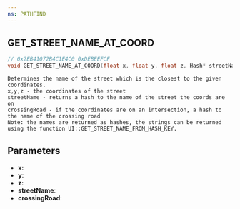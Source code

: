 ```yaml
---
ns: PATHFIND
---
```

## GET_STREET_NAME_AT_COORD

```c
// 0x2EB41072B4C1E4C0 0xDEBEEFCF
void GET_STREET_NAME_AT_COORD(float x, float y, float z, Hash* streetName, Hash* crossingRoad);
```

```
Determines the name of the street which is the closest to the given coordinates.  
x,y,z - the coordinates of the street  
streetName - returns a hash to the name of the street the coords are on  
crossingRoad - if the coordinates are on an intersection, a hash to the name of the crossing road  
Note: the names are returned as hashes, the strings can be returned using the function UI::GET_STREET_NAME_FROM_HASH_KEY.  
```

## Parameters
* **x**: 
* **y**: 
* **z**: 
* **streetName**: 
* **crossingRoad**: 

